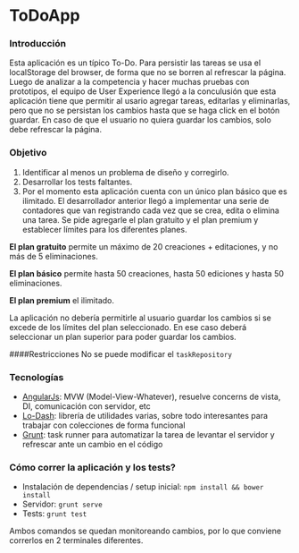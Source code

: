 ToDoApp
=======

### Introducción

Esta aplicación es un típico To-Do.
Para persistir las tareas se usa el localStorage del browser, de forma que no se borren al refrescar la página.
Luego de analizar a la competencia y hacer muchas pruebas con prototipos, el equipo de User Experience llegó a la conculusión que esta aplicación tiene que permitir al usario agregar tareas, editarlas y eliminarlas, pero que no se persistan los cambios hasta que se haga click en el botón guardar. En caso de que el usuario no quiera guardar los cambios, solo debe refrescar la página.

### Objetivo

1. Identificar al menos un problema de diseño y corregirlo.
2. Desarrollar los tests faltantes.
3. Por el momento esta aplicación cuenta con un único plan básico que es ilimitado. El desarrollador anterior llegó a implementar una serie de contadores que van registrando cada vez que se crea, edita o elimina una tarea. Se pide agregarle el plan gratuito y el plan premium y establecer límites para los diferentes planes.

 **El plan gratuito** permite un máximo de 20 creaciones + editaciones, y no más de 5 eliminaciones.
 
 **El plan básico** permite hasta 50 creaciones, hasta 50 ediciones y hasta 50 eliminaciones.
 
 **El plan premium** el ilimitado.

 La aplicación no debería permitirle al usuario guardar los cambios si se excede de los límites del plan seleccionado. En ese caso deberá seleccionar un plan superior para poder guardar los cambios.

####Restricciones
  No se puede modificar el `taskRepository`

### Tecnologías

- [AngularJs](https://angularjs.org/): MVW (Model-View-Whatever), resuelve concerns de vista, DI, comunicación con servidor, etc
- [Lo-Dash](http://lodash.com/): librería de utilidades varias, sobre todo interesantes para trabajar con colecciones de forma funcional
- [Grunt](http://gruntjs.com/): task runner para automatizar la tarea de levantar el servidor y refrescar ante un cambio en el código

### Cómo correr la aplicación y los tests?

- Instalación de dependencias / setup inicial: `npm install && bower install`
- Servidor: `grunt serve`
- Tests: `grunt test`

Ambos comandos se quedan monitoreando cambios, por lo que conviene correrlos en 2 terminales diferentes.

